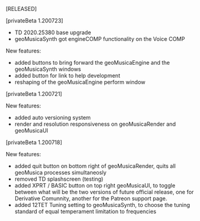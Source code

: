 [RELEASED]

[privateBeta 1.200723]

- TD 2020.25380 base upgrade
- geoMusicaSynth got engineCOMP functionality on the Voice COMP

New features:
- added buttons to bring forward the geoMusicaEngine and the geoMusicaSynth windows
- added button for link to help development
- reshaping of the geoMusicaEngine perform window


[privateBeta 1.200721]

New features:
- added auto versioning system
- render and resolution responsiveness on geoMusicaRender and geoMusicaUI


[privateBeta 1.200718]

New features:

- added quit button on bottom right of geoMusicaRender, quits all geoMusica processes simultaneosly
- removed TD splashscreen (testing)
- added XPRT / BASIC button on top right geoMusicaUI, to toggle between what will be the two versions of future official release, one for Derivative Comunnity, another for the Patreon support page.
- added 12TET Tuning setting to geoMusicaSynth, to choose the tuning standard of equal temperament limitation to frequencies


